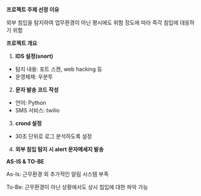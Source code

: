 **프로젝트 주제 선정 이유**

외부 침입을 탐지하여 업무환경이 아닌 평시에도 위험 정도에 따라 즉각 침입에 대응하기 위함



**프로젝트 개요**

1. **IDS 설정(snort)**
  - 탐지 내용: 포트 스캔, web hacking 등
  - 운영체제: 우분투

2. **문자 발송 코드 작성**
  - 언어: Python
  - SMS 서비스: twilio

3. **crond 설정**
  - 30초 단위로 로그 분석하도록 설정

4. **외부 침입 탐지 시 alert 문자메세지 발송**



**AS-IS & TO-BE**

As-Is: 근무환경 외 추가적인 알림 시스템 부족

To-Be: 근무환경이 아닌 상황에서도 상시 침입에 대한 파악 가능